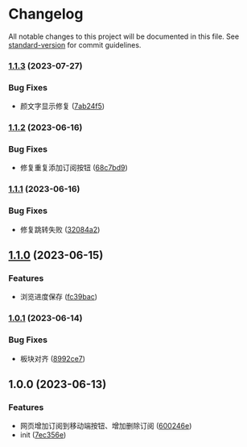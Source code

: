 # Changelog

All notable changes to this project will be documented in this file. See [standard-version](https://github.com/conventional-changelog/standard-version) for commit guidelines.

### [1.1.3](https://github.com/tiamed/nmbxd-feed-viewer-extension/compare/v1.1.2...v1.1.3) (2023-07-27)


### Bug Fixes

* 颜文字显示修复 ([7ab24f5](https://github.com/tiamed/nmbxd-feed-viewer-extension/commit/7ab24f5a8d6bae7b38c16924c971bf0a9115d13f))

### [1.1.2](https://github.com/tiamed/nmbxd-feed-viewer-extension/compare/v1.1.1...v1.1.2) (2023-06-16)


### Bug Fixes

* 修复重复添加订阅按钮 ([68c7bd9](https://github.com/tiamed/nmbxd-feed-viewer-extension/commit/68c7bd900f6f0eacf491c718602578f2f87f53ba))

### [1.1.1](https://github.com/tiamed/nmbxd-feed-viewer-extension/compare/v1.1.0...v1.1.1) (2023-06-16)


### Bug Fixes

* 修复跳转失败 ([32084a2](https://github.com/tiamed/nmbxd-feed-viewer-extension/commit/32084a2294aa037478605dbaaaff185145edfbc1))

## [1.1.0](https://github.com/tiamed/nmbxd-feed-viewer-extension/compare/v1.0.1...v1.1.0) (2023-06-15)


### Features

* 浏览进度保存 ([fc39bac](https://github.com/tiamed/nmbxd-feed-viewer-extension/commit/fc39bac4320efcf0394e226ff011a12bfdeee392))

### [1.0.1](https://github.com/tiamed/nmbxd-feed-viewer-extension/compare/v1.0.0...v1.0.1) (2023-06-14)


### Bug Fixes

* 板块对齐 ([8992ce7](https://github.com/tiamed/nmbxd-feed-viewer-extension/commit/8992ce7931272bab6186894def9b11aa2d82421f))

## 1.0.0 (2023-06-13)


### Features

* 网页增加订阅到移动端按钮、增加删除订阅 ([600246e](https://github.com/tiamed/nmbxd-feed-viewer-extension/commit/600246ea3867bdfb48cd6a097bdd257206c9c1f9))
* init ([7ec356e](https://github.com/tiamed/nmbxd-feed-viewer-extension/commit/7ec356eff96511e83036cffc5d07b195903fe7ab))
